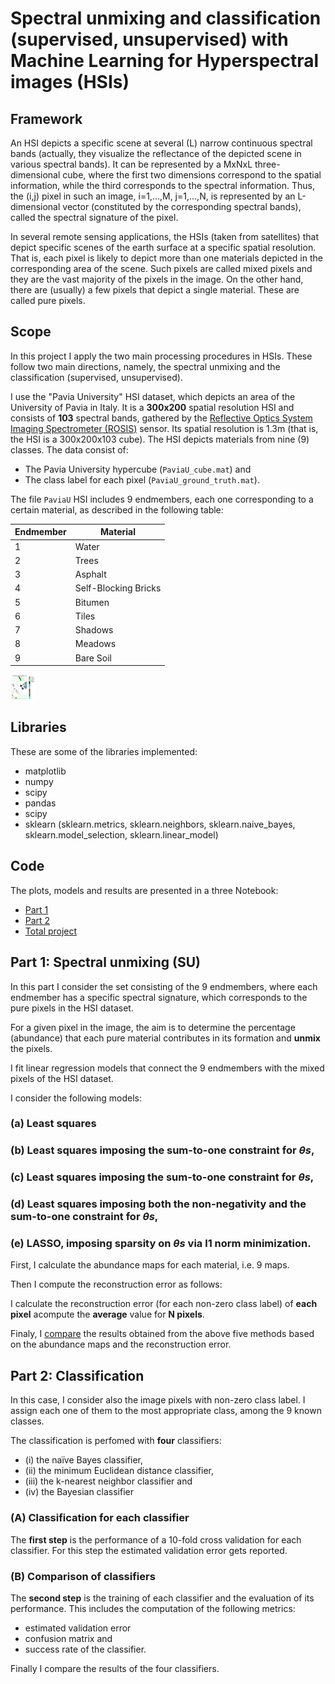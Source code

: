 # Spectral unmixing and classification (supervised, unsupervised) with Machine Learning for Hyperspectral images (HSIs)

## Framework
An HSI depicts a specific scene at several (L) narrow continuous spectral bands (actually, they visualize the reflectance of the depicted scene in various spectral bands). It can be represented by a MxNxL three-dimensional cube, where the first two dimensions correspond to the spatial information, while the third corresponds to the spectral information. Thus, the (i,j) pixel in such an image, i=1,...,M, j=1,...,N, is represented by an L-dimensional vector (constituted by the corresponding spectral bands), called the spectral signature of the pixel.

In several remote sensing applications, the HSIs (taken from satellites) that depict specific scenes of the earth surface at a specific spatial resolution. That is, each pixel is likely to depict more than one materials depicted in the corresponding area of the scene. Such pixels are called mixed pixels and they are the vast majority of the pixels in the image. On the other hand, there are (usually) a few pixels that depict a single material. These are called pure pixels.

## Scope
In this project I apply the two main processing procedures in HSIs. These follow two main directions, namely, the spectral unmixing and the classification (supervised, unsupervised).

I use the "Pavia University" HSI dataset, which depicts an area of the University of Pavia in Italy. It is a **300x200** spatial resolution HSI and consists of **103** spectral bands, gathered by the [Reflective Optics System Imaging Spectrometer (ROSIS)](https://www.uv.es/leo/daisex/Sensors/ROSIS.htm) sensor. Its spatial resolution is 1.3m (that is, the HSI is a 300x200x103 cube). The HSI depicts materials from nine (9) classes. The data consist of:
* The Pavia University hypercube (`PaviaU_cube.mat`) and
* The class label for each pixel (`PaviaU_ground_truth.mat`).

The file `PaviaU` HSI includes 9 endmembers, each one corresponding to a certain material, as described in the following table:

|Endmember| Material|
|--|--|
|1| Water|
|2| Trees|
|3| Asphalt|
|4| Self-Blocking Bricks|
|5| Bitumen|
|6| Tiles|
|7| Shadows|
|8| Meadows|
|9| Bare Soil|

<img src="ground_truth_raw_masked_bg.png" alt="Ground truth for the Pavia University USI dataset" style="height: 40px; width:40px;"/>

## Libraries

These are some of the libraries implemented:

* matplotlib
* numpy
* scipy
* pandas
* scipy
* sklearn (sklearn.metrics, sklearn.neighbors, sklearn.naive_bayes, sklearn.model_selection, sklearn.linear_model)

## Code

The plots, models and results are presented in a three Notebook:

* [Part 1](spectral_unmixing_classification_ML_Androvitsanea_part1.ipynb)
* [Part 2](spectral_unmixing_classification_ML_Androvitsanea_part2.ipynb)
* [Total project](spectral_unmixing_classification_ML_Androvitsanea_part1_2_3.ipynb)

## Part 1: Spectral unmixing (SU)

In this part I consider the set consisting of the 9 endmembers, where each endmember has a specific spectral signature, which corresponds to the pure pixels in the HSI dataset. 

For a given pixel in the image, the aim is to determine the percentage (abundance) that each pure material contributes in its formation and **unmix** the pixels.

I fit linear regression models that connect the 9 endmembers with the mixed pixels of the HSI dataset.

I consider the following models:

### (a) Least squares

### (b) Least squares imposing the sum-to-one constraint for <em>θs</em>,

### (c) Least squares imposing the sum-to-one constraint for <em>θs</em>,

### (d) Least squares imposing both the non-negativity and the sum-to-one constraint for <em>θs</em>,

### (e) LASSO, imposing sparsity on <em>θs</em> via l1 norm minimization.

First, I calculate the abundance maps for each material, i.e. 9 maps. 

Then I compute the reconstruction error as follows:

I calculate the reconstruction error (for each non-zero class label) of **each pixel** acompute the **average** value for **N pixels**.

Finaly, I [compare](#Comparison-of-regressors) the results obtained from the above five methods based on the abundance maps and the reconstruction error.


## Part 2: Classification

In this case, I consider also the image pixels with non-zero class label. I assign each one of them to the most appropriate class, among the 9 known classes.

The classification is perfomed with **four** classifiers:

* (i) the naïve Bayes classifier, 
* (ii) the minimum Euclidean distance classifier, 
* (iii) the k-nearest neighbor classifier and 
* (iv) the Bayesian classifier

### (A) Classification for each classifier
The **first step** is the performance of a 10-fold cross validation for each classifier. For this step the estimated validation error gets reported.

### (B) Comparison of classifiers
The **second step** is the training of each classifier and the evaluation of its performance. This includes the computation of the following metrics:

* estimated validation error
* confusion matrix and 
* success rate of the classifier.

Finally I compare the results of the four classifiers.


